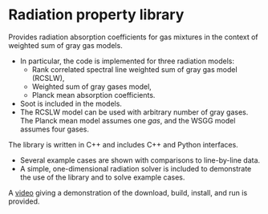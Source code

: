 # Radiation property library

Provides radiation absorption coefficients for gas mixtures in the context of weighted sum of gray gas models. 
* In particular, the code is implemented for three radiation models:
    * Rank correlated spectral line weighted sum of gray gas model (RCSLW),
    * Weighted sum of gray gases model,
    * Planck mean absorption coefficients.
* Soot is included in the models.
* The RCSLW model can be used with arbitrary number of gray gases. The Planck mean model assumes one *gas*, and the WSGG model assumes four gases.

The library is written in C++ and includes C++ and Python interfaces. 
* Several example cases are shown with comparisons to line-by-line data.
* A simple, one-dimensional radiation solver is included to demonstrate the use of the library and to solve example cases.

A [video](https://youtu.be/eFYMa5AVobI) giving a demonstration of the download, build, install, and run is provided.
